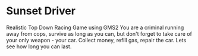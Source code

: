 # Sunset Driver
 Realistic Top Down Racing Game using GMS2
 You are a criminal running away from cops, survive as long as you can, but don't forget to take care of your only weapon - your car. Collect money, refill gas, repair the car. Lets see how long you can last.
